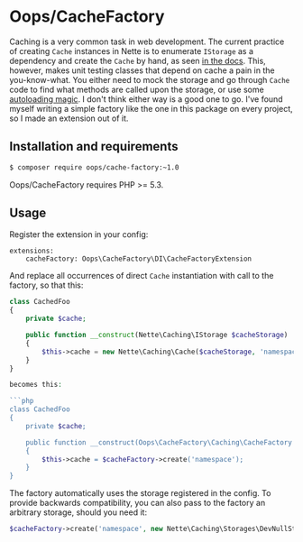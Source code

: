 # Oops/CacheFactory

Caching is a very common task in web development. The current practice of creating `Cache` instances in Nette is to enumerate `IStorage` as a dependency and create the `Cache` by hand, as seen [in the docs](http://doc.nette.org/en/2.3/caching#toc-storage-service). This, however, makes unit testing classes that depend on cache a pain in the you-know-what. You either need to mock the storage and go through `Cache` code to find what methods are called upon the storage, or use some [autoloading magic](http://docs.mockery.io/en/latest/cookbook/mocking_hard_dependencies.html). I don't think either way is a good one to go. I've found myself writing a simple factory like the one in this package on every project, so I made an extension out of it.


## Installation and requirements

```bash
$ composer require oops/cache-factory:~1.0
```

Oops/CacheFactory requires PHP >= 5.3.


## Usage

Register the extension in your config:

```
extensions:
	cacheFactory: Oops\CacheFactory\DI\CacheFactoryExtension
```

And replace all occurrences of direct `Cache` instantiation with call to the factory, so that this:

```php
class CachedFoo
{
	private $cache;

	public function __construct(Nette\Caching\IStorage $cacheStorage)
	{
		$this->cache = new Nette\Caching\Cache($cacheStorage, 'namespace');
	}
}

becomes this:

```php
class CachedFoo
{
	private $cache;

	public function __construct(Oops\CacheFactory\Caching\CacheFactory $cacheFactory)
	{
		$this->cache = $cacheFactory->create('namespace');
	}
}
```

The factory automatically uses the storage registered in the config. To provide backwards compatibility, you can also pass to the factory an arbitrary storage, should you need it:

```php
$cacheFactory->create('namespace', new Nette\Caching\Storages\DevNullStorage());
```
